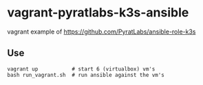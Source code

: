 # vagrant-pyratlabs-k3s-ansible
vagrant example of https://github.com/PyratLabs/ansible-role-k3s

## Use
```#
vagrant up           # start 6 (virtualbox) vm's
bash run_vagrant.sh  # run ansible against the vm's
```
